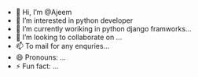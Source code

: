 - 👋 Hi, I’m @Ajeem
- 👀 I’m interested in python developer
- 🌱 I’m currently woriking in python django framworks...
- 💞️ I’m looking to collaborate on ...
- 📫 To mail for any enquries...
- 😄 Pronouns: ...
- ⚡ Fun fact: ...

<!---
Ajeem0908/Ajeem0908 is a ✨ special ✨ repository because its `README.md` (this file) appears on your GitHub profile.
You can click the Preview link to take a look at your changes.
--->
